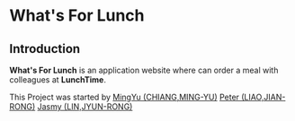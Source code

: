 # What's For Lunch

## Introduction

**What's For Lunch** is an application website where can order a meal with colleagues at **LunchTime**.

This Project was started by 
[MingYu (CHIANG,MING-YU)](https://www.instagram.com/zoozxc456)
[Peter (LIAO,JIAN-RONG)](https://www.instagram.com/jianrongl)
[Jasmy (LIN,JYUN-RONG)](https://www.instagram.com/jasmy0910)